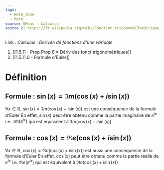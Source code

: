 ```yaml
---
tags:
  - Note_done
  - Math
source: UMons - Calculus
source 2: https://fr.wikipedia.org/wiki/Fonction_trigonom%C3%A9trique
---
```


Link :
_Calculus : Dérivée de fonctions d'une variable_
1. [[1.5.11 - Prop Prop 8 = Dériv des fonct trigonométriques]]
2. [[1.5.11.0 - Formule d'Euler]]

# Définition
## Formule : $\sin(x) = \Im m(\cos(x)+i \sin(x))$ 
$\forall x \in \mathbb{R},\ \sin(x) = \Im m(\cos(x)+i \sin(x))$ est une conséquence de la formule d'Euler 
En effet, $\sin(x)$ peut être obtenu comme la partie imaginaire de $e^{ix}$ i.e. $\Im{m}(e^{ix})$ qui est équivalent à $\Im m(\cos(x)+i \sin(x))$ 
## Formule : $\cos(x) = \Re{e}(\cos(x)+i \sin(x))$ 
$\forall x \in \mathbb{R},\ \cos(x) = \Re{e}(\cos(x)+i \sin(x))$ est aussi une conséquence de la formule d'Euler 
En effet, $\cos(x)$ peut être obtenu comme la partie réelle de $e^{ix}$ i.e. $\Re{e}(e^{ix})$ qui est équivalent à $\Re{e}(\cos(x)+i \sin(x))$

